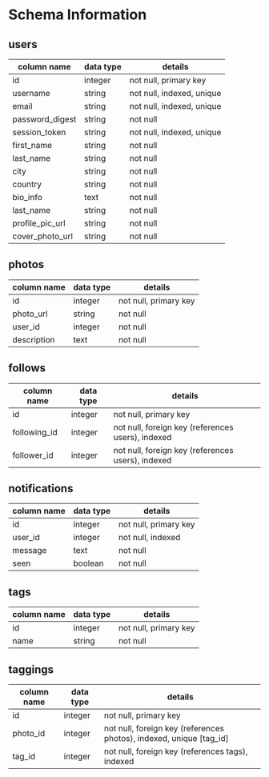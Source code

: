 # Schema Information

## users
column name     | data type | details
----------------|-----------|-----------------------
id              | integer   | not null, primary key
username        | string    | not null, indexed, unique
email           | string    | not null, indexed, unique
password_digest | string    | not null
session_token   | string    | not null, indexed, unique
first_name      | string    | not null
last_name       | string    | not null
city            | string    | not null
country         | string    | not null
bio_info        | text      | not null
last_name       | string    | not null
profile_pic_url | string    | not null
cover_photo_url | string    | not null


## photos
column name | data type | details
------------|-----------|-----------------------
id          | integer   | not null, primary key
photo_url   | string    | not null
user_id     | integer   | not null
description | text      | not null


## follows
column name  | data type | details
------------ |-----------|-----------------------
id           | integer   | not null, primary key
following_id | integer   | not null, foreign key (references users), indexed
follower_id  | integer   | not null, foreign key (references users), indexed

## notifications

column name     | data type | details
----------------|-----------|-----------------------
id              | integer   | not null, primary key
user_id         | integer   | not null, indexed
message         | text      | not null
seen            | boolean   | not null

## tags
column name | data type | details
------------|-----------|-----------------------
id          | integer   | not null, primary key
name        | string    | not null

## taggings
column name | data type | details
------------|-----------|-----------------------
id          | integer   | not null, primary key
photo_id    | integer   | not null, foreign key (references photos), indexed, unique [tag_id]
tag_id      | integer   | not null, foreign key (references tags), indexed
